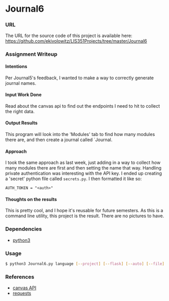 
# Journal6
### URL
The URL for the source code of this project is available here: https://github.com/ekivolowitz/LIS351Projects/tree/master/Journal6
### Assignment Writeup
#### Intentions
Per Journal5's feedback, I wanted to make a way to correctly generate journal names.
#### Input Work Done
Read about the canvas api to find out the endpoints I need to hit to collect the right data.
#### Output Results
This program will look into the 'Modules' tab to find how many modules there are, and then create a journal called
`Journal<number of modules>.
#### Approach
I took the same approach as last week, just adding in a way to collect how many modules there are first and then setting the name that way.
Handling private authentication was interesting with the API key. I ended up creating a 'secret' python file called `secrets.py`. I then formatted it like so:
```python3
AUTH_TOKEN = "<auth>"
```
#### Thoughts on the results
This is pretty cool, and I hope it's reusable for future semesters. As this is a command line utility, this project is the result. There are no pictures to have. 
### Dependencies
* [python3](https://www.python.org/download/releases/3.0/)

### Usage
```bash
$ python3 Journal6.py language [--project] [--flask] [--auto] [--file] [--purpose] [--author] [--URL]
```
### References
* [canvas API](https://canvas.instructure.com/doc/api/)
* [requests](http://docs.python-requests.org/en/master/)
